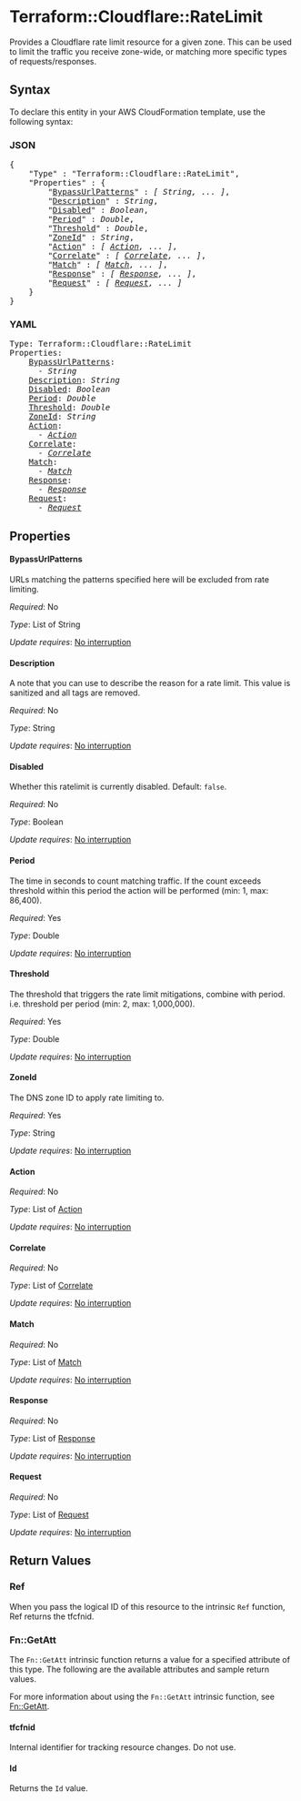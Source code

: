 # Terraform::Cloudflare::RateLimit

Provides a Cloudflare rate limit resource for a given zone. This can be used to limit the traffic you receive zone-wide, or matching more specific types of requests/responses.

## Syntax

To declare this entity in your AWS CloudFormation template, use the following syntax:

### JSON

<pre>
{
    "Type" : "Terraform::Cloudflare::RateLimit",
    "Properties" : {
        "<a href="#bypassurlpatterns" title="BypassUrlPatterns">BypassUrlPatterns</a>" : <i>[ String, ... ]</i>,
        "<a href="#description" title="Description">Description</a>" : <i>String</i>,
        "<a href="#disabled" title="Disabled">Disabled</a>" : <i>Boolean</i>,
        "<a href="#period" title="Period">Period</a>" : <i>Double</i>,
        "<a href="#threshold" title="Threshold">Threshold</a>" : <i>Double</i>,
        "<a href="#zoneid" title="ZoneId">ZoneId</a>" : <i>String</i>,
        "<a href="#action" title="Action">Action</a>" : <i>[ <a href="action.md">Action</a>, ... ]</i>,
        "<a href="#correlate" title="Correlate">Correlate</a>" : <i>[ <a href="correlate.md">Correlate</a>, ... ]</i>,
        "<a href="#match" title="Match">Match</a>" : <i>[ <a href="match.md">Match</a>, ... ]</i>,
        "<a href="#response" title="Response">Response</a>" : <i>[ <a href="response.md">Response</a>, ... ]</i>,
        "<a href="#request" title="Request">Request</a>" : <i>[ <a href="request.md">Request</a>, ... ]</i>
    }
}
</pre>

### YAML

<pre>
Type: Terraform::Cloudflare::RateLimit
Properties:
    <a href="#bypassurlpatterns" title="BypassUrlPatterns">BypassUrlPatterns</a>: <i>
      - String</i>
    <a href="#description" title="Description">Description</a>: <i>String</i>
    <a href="#disabled" title="Disabled">Disabled</a>: <i>Boolean</i>
    <a href="#period" title="Period">Period</a>: <i>Double</i>
    <a href="#threshold" title="Threshold">Threshold</a>: <i>Double</i>
    <a href="#zoneid" title="ZoneId">ZoneId</a>: <i>String</i>
    <a href="#action" title="Action">Action</a>: <i>
      - <a href="action.md">Action</a></i>
    <a href="#correlate" title="Correlate">Correlate</a>: <i>
      - <a href="correlate.md">Correlate</a></i>
    <a href="#match" title="Match">Match</a>: <i>
      - <a href="match.md">Match</a></i>
    <a href="#response" title="Response">Response</a>: <i>
      - <a href="response.md">Response</a></i>
    <a href="#request" title="Request">Request</a>: <i>
      - <a href="request.md">Request</a></i>
</pre>

## Properties

#### BypassUrlPatterns

URLs matching the patterns specified here will be excluded from rate limiting.

_Required_: No

_Type_: List of String

_Update requires_: [No interruption](https://docs.aws.amazon.com/AWSCloudFormation/latest/UserGuide/using-cfn-updating-stacks-update-behaviors.html#update-no-interrupt)

#### Description

A note that you can use to describe the reason for a rate limit. This value is sanitized and all tags are removed.

_Required_: No

_Type_: String

_Update requires_: [No interruption](https://docs.aws.amazon.com/AWSCloudFormation/latest/UserGuide/using-cfn-updating-stacks-update-behaviors.html#update-no-interrupt)

#### Disabled

Whether this ratelimit is currently disabled. Default: `false`.

_Required_: No

_Type_: Boolean

_Update requires_: [No interruption](https://docs.aws.amazon.com/AWSCloudFormation/latest/UserGuide/using-cfn-updating-stacks-update-behaviors.html#update-no-interrupt)

#### Period

The time in seconds to count matching traffic. If the count exceeds threshold within this period the action will be performed (min: 1, max: 86,400).

_Required_: Yes

_Type_: Double

_Update requires_: [No interruption](https://docs.aws.amazon.com/AWSCloudFormation/latest/UserGuide/using-cfn-updating-stacks-update-behaviors.html#update-no-interrupt)

#### Threshold

The threshold that triggers the rate limit mitigations, combine with period. i.e. threshold per period (min: 2, max: 1,000,000).

_Required_: Yes

_Type_: Double

_Update requires_: [No interruption](https://docs.aws.amazon.com/AWSCloudFormation/latest/UserGuide/using-cfn-updating-stacks-update-behaviors.html#update-no-interrupt)

#### ZoneId

The DNS zone ID to apply rate limiting to.

_Required_: Yes

_Type_: String

_Update requires_: [No interruption](https://docs.aws.amazon.com/AWSCloudFormation/latest/UserGuide/using-cfn-updating-stacks-update-behaviors.html#update-no-interrupt)

#### Action

_Required_: No

_Type_: List of <a href="action.md">Action</a>

_Update requires_: [No interruption](https://docs.aws.amazon.com/AWSCloudFormation/latest/UserGuide/using-cfn-updating-stacks-update-behaviors.html#update-no-interrupt)

#### Correlate

_Required_: No

_Type_: List of <a href="correlate.md">Correlate</a>

_Update requires_: [No interruption](https://docs.aws.amazon.com/AWSCloudFormation/latest/UserGuide/using-cfn-updating-stacks-update-behaviors.html#update-no-interrupt)

#### Match

_Required_: No

_Type_: List of <a href="match.md">Match</a>

_Update requires_: [No interruption](https://docs.aws.amazon.com/AWSCloudFormation/latest/UserGuide/using-cfn-updating-stacks-update-behaviors.html#update-no-interrupt)

#### Response

_Required_: No

_Type_: List of <a href="response.md">Response</a>

_Update requires_: [No interruption](https://docs.aws.amazon.com/AWSCloudFormation/latest/UserGuide/using-cfn-updating-stacks-update-behaviors.html#update-no-interrupt)

#### Request

_Required_: No

_Type_: List of <a href="request.md">Request</a>

_Update requires_: [No interruption](https://docs.aws.amazon.com/AWSCloudFormation/latest/UserGuide/using-cfn-updating-stacks-update-behaviors.html#update-no-interrupt)

## Return Values

### Ref

When you pass the logical ID of this resource to the intrinsic `Ref` function, Ref returns the tfcfnid.

### Fn::GetAtt

The `Fn::GetAtt` intrinsic function returns a value for a specified attribute of this type. The following are the available attributes and sample return values.

For more information about using the `Fn::GetAtt` intrinsic function, see [Fn::GetAtt](https://docs.aws.amazon.com/AWSCloudFormation/latest/UserGuide/intrinsic-function-reference-getatt.html).

#### tfcfnid

Internal identifier for tracking resource changes. Do not use.

#### Id

Returns the <code>Id</code> value.

